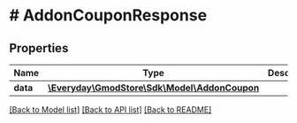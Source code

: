 # # AddonCouponResponse

## Properties

Name | Type | Description | Notes
------------ | ------------- | ------------- | -------------
**data** | [**\Everyday\GmodStore\Sdk\Model\AddonCoupon**](AddonCoupon.md) |  | [optional]

[[Back to Model list]](../../README.md#models) [[Back to API list]](../../README.md#endpoints) [[Back to README]](../../README.md)
